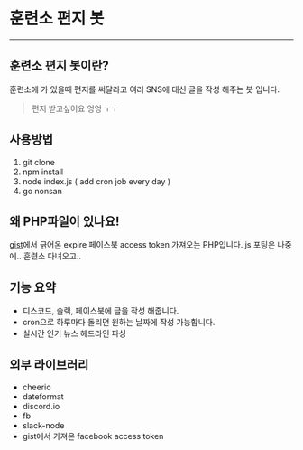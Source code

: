 # 훈련소 편지 봇

----
## 훈련소 편지 봇이란?
훈련소에 가 있을때  편지를 써달라고 여러 SNS에 대신 글을 작성 해주는 봇 입니다.

> 편지 받고싶어요 엉엉 ㅜㅜ

## 사용방법
1. git clone
2. npm install
3. node index.js ( add cron job every day )
4. go nonsan

## 왜 PHP파일이 있나요!
[gist](https://gist.github.com/anhproduction/cc21f6910fff9e59100420cf3e9edcf4)에서 긁어온 expire 페이스북 access token 가져오는 PHP입니다. js 포팅은 나중에.. 훈련소 다녀오고..

## 기능 요약
* 디스코드, 슬랙, 페이스북에 글을 작성 해줍니다.
* cron으로 하루마다 돌리면 원하는 날짜에 작성 가능합니다.
* 실시간 인기 뉴스 헤드라인 파싱


## 외부 라이브러리
* cheerio
* dateformat
* discord.io
* fb
* slack-node
* gist에서 가져온 facebook access token 

